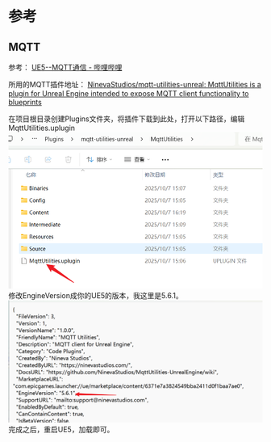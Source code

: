 # 参考
## MQTT
参考：
[UE5--MQTT通信 - 哔哩哔哩](https://www.bilibili.com/opus/1027123158085271602?spm_id_from=333.1391.0.0)

所用的MQTT插件地址：
[NinevaStudios/mqtt-utilities-unreal: MqttUtilities is a plugin for Unreal Engine intended to expose MQTT client functionality to blueprints](https://github.com/NinevaStudios/mqtt-utilities-unreal)

在项目根目录创建Plugins文件夹，将插件下载到此处，打开以下路径，编辑MqttUtilities.uplugin
![](img/Pasted%20image%2020251007170251.png)
修改EngineVersion成你的UE5的版本，我这里是5.6.1。
![](img/Pasted%20image%2020251007170350.png)
完成之后，重启UE5，加载即可。